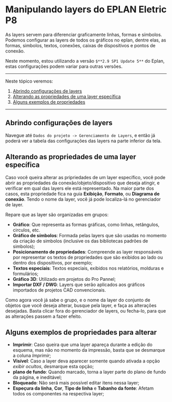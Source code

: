 # Manipulando layers do EPLAN Eletric P8

As layers servem para diferenciar graficamente linhas, formas e símbolos.
Podemos configurar as layers de todos os gráficos no eplan, dentre elas, as formas, simbolos, textos, conexões, caixas de dispositivos e pontos de conexão.

Neste momento, estou utilizando a versão `$**2.9 SP1 Update 5**` do Eplan, estas configurações podem variar para outras versões.

*******
Neste tópico veremos:
 1. [Abrindo configurações de layers](#ponto1)
 2. [Alterando as propriedades de uma layer específica](#ponto2)
 3. [Alguns exemplos de propriedades](#ponto3)

*******


<div id='ponto1'/>

## Abrindo configurações de layers

Navegue até `Dados do projeto -> Gerenciamento de Layers`, e então já poderá ver a tabela das configurações das layers na parte inferior da tela.

<div id='ponto2'/>

## Alterando as propriedades de uma layer específica

Caso você queira alterar as pripriedades de um layer específico, você pode abrir as propriedades da conexão/objeto/dispositivo que deseja atingir, e verificar em qual das layers ele está representado. Na maior parte dos casos, esta propriedade fica na guia **Exibição**, **Formato**, ou **Diagrama de conexão**.
Tendo o nome da layer, você já pode localiza-lá no gerenciador de layer.

Repare que as layer são organizadas em grupos:
- **Gráfico**: Que representa as formas gráficas, como linhas, retângulos, circulos, etc.
- **Gráfico de símbolos**: Formada pelas layers que são usadas no momento da criação de simbolos (inclusive os das bibliotecas padrões de simbolos);
- **Posicionamento de propriedades**: Compreende as layer responsáveis por representar os textos de propriedades que são exibidos ao lado ou dentro dos dispositivos, por exemplo;
- **Textos especiais**: Textos especiais, exibidos nos relatórios, molduras e formulários;
- **Gráfico 3D**: Utilizado em projetos do Pro Pannel;
- **Importar DXF / DWG**: Layers que serão aplicados aos gráficos importados de projetos CAD convencionais.

Como agora você já sabe o grupo, e o nome da layer do conjunto de objetos que você deseja alterar, busque pela layer, e faça as alterações desejadas. Basta clicar fora do gerenciador de layers, ou fecha-lo, para que as alterações passem a fazer efeito.

<div id='ponto3'/>

## Alguns exemplos de propriedades para alterar

- **Imprimir**: Caso queira que uma layer apareça durante a edição do esquema, mas não no momento da impressão, basta que se desmarque a coluna *Imprimir*;
- **Visível**: Caso a layer deva aparecer somente quando ativada a opção *exibir ocultos*, desmarque esta opção;
- **plano de fundo**: Quando marcado, torna a layer parte do plano de fundo da página, e ineditável;
- **Bloqueado**: Não será mais possível editar itens nessa layer;
- **Espeçura da linha**, **Cor**, **Tipo de linha** e **Tabanho da fonte**: Afetam todos os componentes na respectiva layer;
